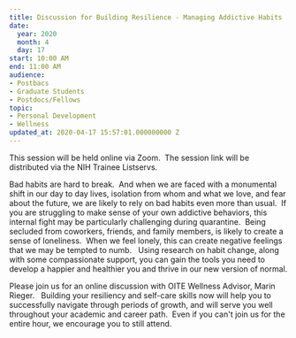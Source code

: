 ```yaml
---
title: Discussion for Building Resilience - Managing Addictive Habits
date:
  year: 2020
  month: 4
  day: 17
start: 10:00 AM
end: 11:00 AM
audience:
- Postbacs
- Graduate Students
- Postdocs/Fellows
topic:
- Personal Development
- Wellness
updated_at: 2020-04-17 15:57:01.000000000 Z
---
```

This session will be held online via Zoom.  The session link will be
distributed via the NIH Trainee Listservs.  

Bad habits are hard to break.  And when we are faced with a monumental
shift in our day to day lives, isolation from whom and what we love, and
fear about the future, we are likely to rely on bad habits even more
than usual.  If you are struggling to make sense of your own addictive
behaviors, this internal fight may be particularly challenging during
quarantine.  Being secluded from coworkers, friends, and family members,
is likely to create a sense of loneliness.  When we feel lonely, this
can create negative feelings that we may be tempted to numb.   Using
research on habit change, along with some compassionate support, you can
gain the tools you need to develop a happier and healthier you and
thrive in our new version of normal.

Please join us for an online discussion with OITE Wellness Advisor,
Marin Rieger.   Building your resiliency and self-care skills now will
help you to successfully navigate through periods of growth, and will
serve you well throughout your academic and career path.  Even if you
can't join us for the entire hour, we encourage you to still attend.  

 

 
